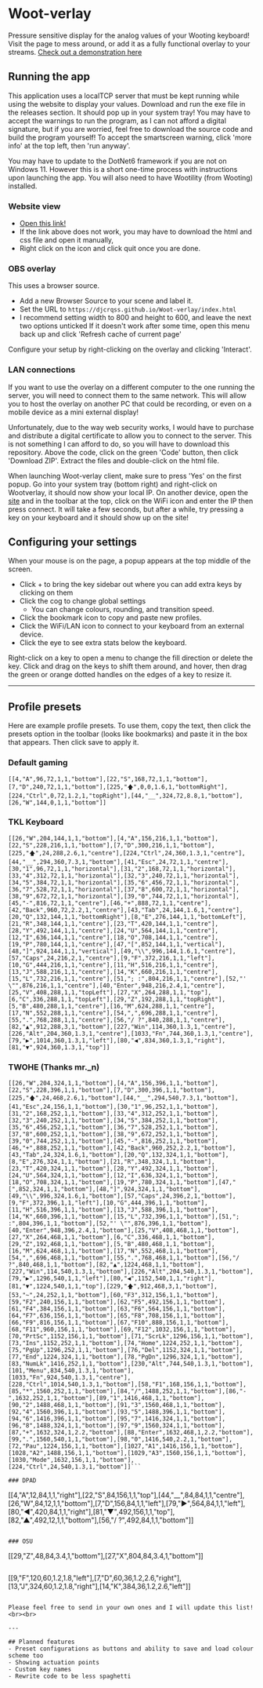 # Woot-verlay
Pressure sensitive display for the analog values of your Wooting keyboard! Visit the page to mess around, or add it as a fully functional overlay to your streams.
[Check out a demonstration here](https://www.youtube.com/watch?v=62ZL6NmN-KM)

## Running the app
This application uses a localTCP server that must be kept running while using the website to display your values.
Download and run the exe file in the releases section. It should pop up in your system tray!
You may have to accept the warnings to run the program, as I can not afford a digital signature, but if you are worried, feel free to download the source code and build the program yourself! To accept the smartscreen warning, click 'more info' at the top left, then 'run anyway'.

You may have to update to the DotNet6 framework if you are not on Windows 11. However this is a short one-time process with instructions upon launching the app. You will also need to have Wootility (from Wooting) installed.


### Website view
- [Open this link!](https://djcrqss.github.io/Woot-verlay/index.html)
- If the link above does not work, you may have to download the html and css file and open it manually,
- Right click on the icon and click quit once you are done.

### OBS overlay
This uses a browser source.
- Add a new Browser Source to your scene and label it.
- Set the URL to `https://djcrqss.github.io/Woot-verlay/index.html`
- I recommend setting width to 800 and height to 600, and leave the next two options unticked
If it doesn't work after some time, open this menu back up and click 'Refresh cache of current page'

Configure your setup by right-clicking on the overlay and clicking 'Interact'.

### LAN connections
If you want to use the overlay on a different computer to the one running the server, you will need to connect them to the same network. This will allow you to host the overlay on another PC that could be recording, or even on a mobile device as a mini external display!

Unfortunately, due to the way web security works, I would have to purchase and distribute a digital certificate to allow you to connect to the server. This is not something I can afford to do, so you will have to download this repository. Above the code, click on the green 'Code' button, then click 'Download ZIP'. Extract the files and double-click on the html file. 

When launching Woot-verlay client, make sure to press 'Yes' on the first popup. Go into your system tray (bottom right) and right-click on Wootverlay, it should now show your local IP.
On another device, open the [site](https://djcrqss.github.io/Woot-verlay/index.html) and in the toolbar at the top, click on the WiFi icon and enter the IP then press connect. It will take a few seconds, but after a while, try pressing a key on your keyboard and it should show up on the site!


## Configuring your settings
When your mouse is on the page, a popup appears at the top middle of the screen.
- Click + to bring the key sidebar out where you can add extra keys by clicking on them
- Click the cog to change global settings
    - You can change colours, rounding, and transition speed.
- Click the bookmark icon to copy and paste new profiles.
- Click the WiFi/LAN icon to connect to your keyboard from an external device.
- Click the eye to see extra stats below the keyboard.

Right-click on a key to open a menu to change the fill direction or delete the key.
Click and drag on the keys to shift them around, and hover, then drag the green or orange dotted handles on the edges of a key to resize it.

----
## Profile presets
Here are example profile presets. To use them, copy the text, then click the presets option in the toolbar (looks like bookmarks) and paste it in the box that appears. Then click save to apply it.


### Default gaming
```
[[4,"A",96,72,1,1,"bottom"],[22,"S",168,72,1,1,"bottom"],[7,"D",240,72,1,1,"bottom"],[225,"🡅",0,0,1.6,1,"bottomRight"],[224,"Ctrl",0,72,1.2,1,"topRight"],[44,"__",324,72,8.8,1,"bottom"],[26,"W",144,0,1,1,"bottom"]]
```

### TKL Keyboard
```
[[26,"W",204,144,1,1,"bottom"],[4,"A",156,216,1,1,"bottom"],[22,"S",228,216,1,1,"bottom"],[7,"D",300,216,1,1,"bottom"],[225,"🡅",24,288,2.6,1,"centre"],[224,"Ctrl",24,360,1.3,1,"centre"],[44,"__",294,360,7.3,1,"bottom"],[41,"Esc",24,72,1,1,"centre"],[30,"1",96,72,1,1,"horizontal"],[31,"2",168,72,1,1,"horizontal"],[33,"4",312,72,1,1,"horizontal"],[32,"3",240,72,1,1,"horizontal"],[34,"5",384,72,1,1,"horizontal"],[35,"6",456,72,1,1,"horizontal"],[36,"7",528,72,1,1,"horizontal"],[37,"8",600,72,1,1,"horizontal"],[38,"9",672,72,1,1,"horizontal"],[39,"0",744,72,1,1,"horizontal"],[45,"-",816,72,1,1,"centre"],[46,"+",888,72,1,1,"centre"],[42,"Back",960,72,2.2,1,"centre"],[43,"Tab",24,144,1.6,1,"centre"],[20,"Q",132,144,1,1,"bottomRight"],[8,"E",276,144,1,1,"bottomLeft"],[21,"R",348,144,1,1,"centre"],[23,"T",420,144,1,1,"centre"],[28,"Y",492,144,1,1,"centre"],[24,"U",564,144,1,1,"centre"],[12,"I",636,144,1,1,"centre"],[18,"O",708,144,1,1,"centre"],[19,"P",780,144,1,1,"centre"],[47,"[",852,144,1,1,"vertical"],[48,"]",924,144,1,1,"vertical"],[49,"\\",996,144,1.6,1,"centre"],[57,"Caps",24,216,2,1,"centre"],[9,"F",372,216,1,1,"left"],[10,"G",444,216,1,1,"centre"],[11,"H",516,216,1,1,"centre"],[13,"J",588,216,1,1,"centre"],[14,"K",660,216,1,1,"centre"],[15,"L",732,216,1,1,"centre"],[51,"; :",804,216,1,1,"centre"],[52,"' \"",876,216,1,1,"centre"],[40,"Enter",948,216,2.4,1,"centre"],[25,"V",408,288,1,1,"topLeft"],[27,"X",264,288,1,1,"top"],[6,"C",336,288,1,1,"topLeft"],[29,"Z",192,288,1,1,"topRight"],[5,"B",480,288,1,1,"centre"],[16,"M",624,288,1,1,"centre"],[17,"N",552,288,1,1,"centre"],[54,",",696,288,1,1,"centre"],[55,".",768,288,1,1,"centre"],[56,"/ ?",840,288,1,1,"centre"],[82,"▲",912,288,3,1,"bottom"],[227,"Win",114,360,1.3,1,"centre"],[226,"Alt",204,360,1.3,1,"centre"],[1033,"Fn",744,360,1.3,1,"centre"],[79,"▶",1014,360,1.3,1,"left"],[80,"◀",834,360,1.3,1,"right"],[81,"▼",924,360,1.3,1,"top"]]
```

### TWOHE (Thanks mr._n)
```
[[26,"W",204,324,1,1,"bottom"],[4,"A",156,396,1,1,"bottom"],[22,"S",228,396,1,1,"bottom"],[7,"D",300,396,1,1,"bottom"],[225,"🡅",24,468,2.6,1,"bottom"],[44,"__",294,540,7.3,1,"bottom"],[41,"Esc",24,156,1,1,"bottom"],[30,"1",96,252,1,1,"bottom"],[31,"2",168,252,1,1,"bottom"],[33,"4",312,252,1,1,"bottom"],[32,"3",240,252,1,1,"bottom"],[34,"5",384,252,1,1,"bottom"],[35,"6",456,252,1,1,"bottom"],[36,"7",528,252,1,1,"bottom"],[37,"8",600,252,1,1,"bottom"],[38,"9",672,252,1,1,"bottom"],[39,"0",744,252,1,1,"bottom"],[45,"-",816,252,1,1,"bottom"],[46,"+",888,252,1,1,"bottom"],[42,"Back",960,252,2.2,1,"bottom"],[43,"Tab",24,324,1.6,1,"bottom"],[20,"Q",132,324,1,1,"bottom"],[8,"E",276,324,1,1,"bottom"],[21,"R",348,324,1,1,"bottom"],[23,"T",420,324,1,1,"bottom"],[28,"Y",492,324,1,1,"bottom"],[24,"U",564,324,1,1,"bottom"],[12,"I",636,324,1,1,"bottom"],[18,"O",708,324,1,1,"bottom"],[19,"P",780,324,1,1,"bottom"],[47,"[",852,324,1,1,"bottom"],[48,"]",924,324,1,1,"bottom"],[49,"\\",996,324,1.6,1,"bottom"],[57,"Caps",24,396,2,1,"bottom"],[9,"F",372,396,1,1,"left"],[10,"G",444,396,1,1,"bottom"],[11,"H",516,396,1,1,"bottom"],[13,"J",588,396,1,1,"bottom"],[14,"K",660,396,1,1,"bottom"],[15,"L",732,396,1,1,"bottom"],[51,"; :",804,396,1,1,"bottom"],[52,"' \"",876,396,1,1,"bottom"],[40,"Enter",948,396,2.4,1,"bottom"],[25,"V",408,468,1,1,"bottom"],[27,"X",264,468,1,1,"bottom"],[6,"C",336,468,1,1,"bottom"],[29,"Z",192,468,1,1,"bottom"],[5,"B",480,468,1,1,"bottom"],[16,"M",624,468,1,1,"bottom"],[17,"N",552,468,1,1,"bottom"],[54,",",696,468,1,1,"bottom"],[55,".",768,468,1,1,"bottom"],[56,"/ ?",840,468,1,1,"bottom"],[82,"▲",1224,468,1,1,"bottom"],[227,"Win",114,540,1.3,1,"bottom"],[226,"Alt",204,540,1.3,1,"bottom"],[79,"▶",1296,540,1,1,"left"],[80,"◀",1152,540,1,1,"right"],[81,"▼",1224,540,1,1,"top"],[229,"🡅",912,468,3,1,"bottom"],[53,"~",24,252,1,1,"bottom"],[60,"F3",312,156,1,1,"bottom"],[59,"F2",240,156,1,1,"bottom"],[62,"F5",492,156,1,1,"bottom"],[61,"F4",384,156,1,1,"bottom"],[63,"F6",564,156,1,1,"bottom"],[64,"F7",636,156,1,1,"bottom"],[65,"F8",708,156,1,1,"bottom"],[66,"F9",816,156,1,1,"bottom"],[67,"F10",888,156,1,1,"bottom"],[68,"F11",960,156,1,1,"bottom"],[69,"F12",1032,156,1,1,"bottom"],[70,"PrtSc",1152,156,1,1,"bottom"],[71,"ScrLk",1296,156,1,1,"bottom"],[73,"Ins",1152,252,1,1,"bottom"],[74,"Home",1224,252,1,1,"bottom"],[75,"PgUp",1296,252,1,1,"bottom"],[76,"Del",1152,324,1,1,"bottom"],[77,"End",1224,324,1,1,"bottom"],[78,"PgDn",1296,324,1,1,"bottom"],[83,"NumLk",1416,252,1,1,"bottom"],[230,"Alt",744,540,1.3,1,"bottom"],[101,"Menu",834,540,1.3,1,"bottom"],[1033,"Fn",924,540,1.3,1,"centre"],[228,"Ctrl",1014,540,1.3,1,"bottom"],[58,"F1",168,156,1,1,"bottom"],[85,"*",1560,252,1,1,"bottom"],[84,"/",1488,252,1,1,"bottom"],[86,"-",1632,252,1,1,"bottom"],[89,"1",1416,468,1,1,"bottom"],[90,"2",1488,468,1,1,"bottom"],[91,"3",1560,468,1,1,"bottom"],[92,"4",1560,396,1,1,"bottom"],[93,"5",1488,396,1,1,"bottom"],[94,"6",1416,396,1,1,"bottom"],[95,"7",1416,324,1,1,"bottom"],[96,"8",1488,324,1,1,"bottom"],[97,"9",1560,324,1,1,"bottom"],[87,"+",1632,324,1,2.2,"bottom"],[88,"Enter",1632,468,1,2.2,"bottom"],[99,".",1560,540,1,1,"bottom"],[98,"0",1416,540,2.2,1,"bottom"],[72,"Pau",1224,156,1,1,"bottom"],[1027,"A1",1416,156,1,1,"bottom"],[1028,"A2",1488,156,1,1,"bottom"],[1029,"A3",1560,156,1,1,"bottom"],[1030,"Mode",1632,156,1,1,"bottom"],[224,"Ctrl",24,540,1.3,1,"bottom"]]```

### DPAD
```
[[4,"A",12,84,1,1,"right"],[22,"S",84,156,1,1,"top"],[44,"__",84,84,1,1,"centre"],[26,"W",84,12,1,1,"bottom"],[7,"D",156,84,1,1,"left"],[79,"▶",564,84,1,1,"left"],[80,"◀",420,84,1,1,"right"],[81,"▼",492,156,1,1,"top"],[82,"▲",492,12,1,1,"bottom"],[56,"/ ?",492,84,1,1,"bottom"]]
```

### OSU
```
[[29,"Z",48,84,3.4,1,"bottom"],[27,"X",804,84,3.4,1,"bottom"]]
```
```
[[9,"F",120,60,1.2,1.8,"left"],[7,"D",60,36,1.2,2.6,"right"],[13,"J",324,60,1.2,1.8,"right"],[14,"K",384,36,1.2,2.6,"left"]]
```

Please feel free to send in your own ones and I will update this list!
<br><br>

---

## Planned features
- Preset configurations as buttons and ability to save and load colour scheme too
- Showing actuation points
- Custom key names
- Rewrite code to be less spaghetti



